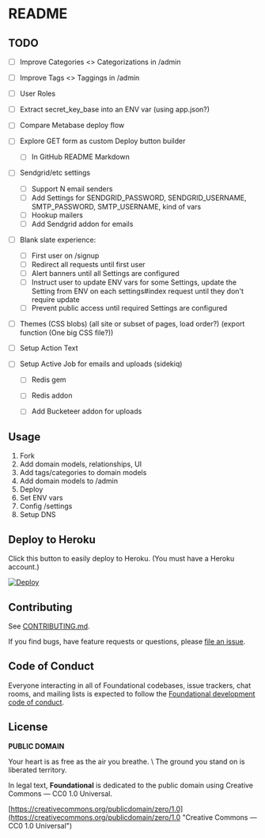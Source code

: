 # README

## TODO

- [ ] Improve Categories <> Categorizations in /admin
- [ ] Improve Tags <> Taggings in /admin
- [ ] User Roles

- [ ] Extract secret_key_base into an ENV var (using app.json?)

- [ ] Compare Metabase deploy flow
- [ ] Explore GET form as custom Deploy button builder
  - [ ] In GitHub README Markdown

- [ ] Sendgrid/etc settings
  - [ ] Support N email senders
  - [ ] Add Settings for SENDGRID_PASSWORD, SENDGRID_USERNAME, SMTP_PASSWORD, SMTP_USERNAME, kind of vars
  - [ ] Hookup mailers
  - [ ] Add Sendgrid addon for emails

- [ ] Blank slate experience:
  - [ ] First user on /signup
  - [ ] Redirect all requests until first user
  - [ ] Alert banners until all Settings are configured
  - [ ] Instruct user to update ENV vars for some Settings, update the Setting from ENV on each settings#index request until they don't require update
  - [ ] Prevent public access until required Settings are configured

- [ ] Themes (CSS blobs) (all site or subset of pages, load order?) (export function (One big CSS file?))

- [ ] Setup Action Text

- [ ] Setup Active Job for emails and uploads (sidekiq)
  - [ ] Redis gem
  - [ ] Redis addon
  - [ ] Add Bucketeer addon for uploads


## Usage

1. Fork
2. Add domain models, relationships, UI
3. Add tags/categories to domain models
4. Add domain models to /admin
5. Deploy
6. Set ENV vars
7. Config /settings
8. Setup DNS

## Deploy to Heroku

Click this button to easily deploy to Heroku. (You must have a Heroku account.)

[![Deploy](https://www.herokucdn.com/deploy/button.png)](https://heroku.com/deploy)


## Contributing

See [CONTRIBUTING.md](https://github.com/veganstraightedge/foundational/blob/main/CONTRIBUTING.md).

If you find bugs, have feature requests or questions, please
[file an issue](https://github.com/veganstraightedge/foundational/issues).


## Code of Conduct

Everyone interacting in all of Foundational codebases, issue trackers, chat rooms, and mailing lists is expected to follow the
[Foundational development code of conduct](https://github.com/veganstraightedge/foundational/blob/main/CODE_OF_CONDUCT.md).


## License

**PUBLIC DOMAIN**

Your heart is as free as the air you breathe. \\
The ground you stand on is liberated territory.

In legal text, **Foundational** is dedicated to the public domain
using Creative Commons — CC0 1.0 Universal.

[https://creativecommons.org/publicdomain/zero/1.0](https://creativecommons.org/publicdomain/zero/1.0 "Creative Commons — CC0 1.0 Universal")
